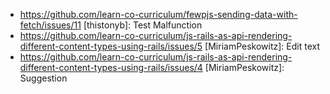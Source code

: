 *
  https://github.com/learn-co-curriculum/fewpjs-sending-data-with-fetch/issues/11 [thistonyb]: Test Malfunction
*
  https://github.com/learn-co-curriculum/js-rails-as-api-rendering-different-content-types-using-rails/issues/5 [MiriamPeskowitz]: Edit text
*
  https://github.com/learn-co-curriculum/js-rails-as-api-rendering-different-content-types-using-rails/issues/4 [MiriamPeskowitz]: Suggestion

